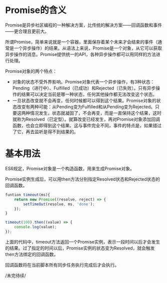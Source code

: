 # Promise的含义
Promise是异步社区编程的一种解决方案，比传统的解决方案——回调函数和事件——更合理且更前大。

所谓Promise，简单来说就是一个容器，里面保存着某个未来才会结束的事件（通常是一个异步操作）的结果。从语法上来说，Promise是一个对象，从它可以获取异步操作的消息。Promise提供统一的API，各种异步操作都可以用同样的方法进行处理。

Promise对象的两个特点：
- 对象的状态不受外界影响。Promise对象代表一个异步操作，有3种状态：Pending（进行中）、Fulfilled（已成功）和Rejected（已失败）。只有异步操作的结果可以决定当前是哪一种状态，任何其他操作都无法改变这个状态。
- 一旦状态改变就不会再变，任何时候都可以得到这个结果。Promise对象的状态改变有两种可能：从Pending变为Fulfilled和从Pending变为Rejected。只要这两种情况发生，状态就凝固了，不会再变，而是一直保持这个结果，这时就称为Resolved（已定型）。就算改变已经发生，再对Promise对象添加回调函数，也会立即得到这个结果。这与事件完全不同，事件的特点是，如果错过了它，再去监听是得不到结果的。

# 基本用法
ES6规定，Promise对象是一个构造函数，用来生成Promise对象。

Promise实例生成后，可以用then方法分别指定Resolved状态和Rejected状态的回调函数。
```js
funtion timeout(ms){
    return new Promise((resolve, reject) => {
        setTimeOut(resolve, ms, 'done');
    });
}

timeout(100).then((value) => {
    console.log(value);
});
```
上面的代码中，timeout方法返回一个Promise实例，表示一段时间以后才会发生的结果。过了指定的时间以后，Promise实例的状态变为Resolved，就会触发then方法绑定的回调函数。

回调函数将在当前脚本所有同步任务执行完成后才会执行。

/未完待续/